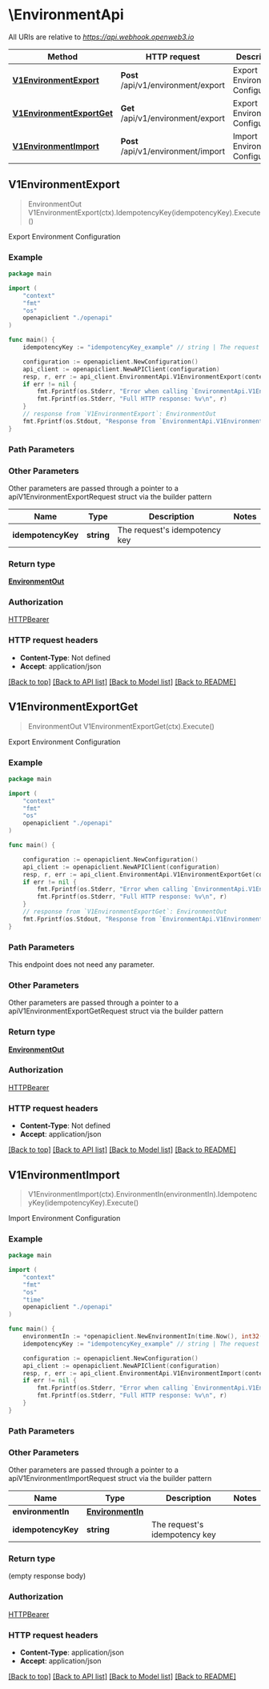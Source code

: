 # \EnvironmentApi

All URIs are relative to *https://api.webhook.openweb3.io*

Method | HTTP request | Description
------------- | ------------- | -------------
[**V1EnvironmentExport**](EnvironmentApi.md#V1EnvironmentExport) | **Post** /api/v1/environment/export | Export Environment Configuration
[**V1EnvironmentExportGet**](EnvironmentApi.md#V1EnvironmentExportGet) | **Get** /api/v1/environment/export | Export Environment Configuration
[**V1EnvironmentImport**](EnvironmentApi.md#V1EnvironmentImport) | **Post** /api/v1/environment/import | Import Environment Configuration



## V1EnvironmentExport

> EnvironmentOut V1EnvironmentExport(ctx).IdempotencyKey(idempotencyKey).Execute()

Export Environment Configuration



### Example

```go
package main

import (
    "context"
    "fmt"
    "os"
    openapiclient "./openapi"
)

func main() {
    idempotencyKey := "idempotencyKey_example" // string | The request's idempotency key (optional)

    configuration := openapiclient.NewConfiguration()
    api_client := openapiclient.NewAPIClient(configuration)
    resp, r, err := api_client.EnvironmentApi.V1EnvironmentExport(context.Background()).IdempotencyKey(idempotencyKey).Execute()
    if err != nil {
        fmt.Fprintf(os.Stderr, "Error when calling `EnvironmentApi.V1EnvironmentExport``: %v\n", err)
        fmt.Fprintf(os.Stderr, "Full HTTP response: %v\n", r)
    }
    // response from `V1EnvironmentExport`: EnvironmentOut
    fmt.Fprintf(os.Stdout, "Response from `EnvironmentApi.V1EnvironmentExport`: %v\n", resp)
}
```

### Path Parameters



### Other Parameters

Other parameters are passed through a pointer to a apiV1EnvironmentExportRequest struct via the builder pattern


Name | Type | Description  | Notes
------------- | ------------- | ------------- | -------------
 **idempotencyKey** | **string** | The request&#39;s idempotency key | 

### Return type

[**EnvironmentOut**](EnvironmentOut.md)

### Authorization

[HTTPBearer](../README.md#HTTPBearer)

### HTTP request headers

- **Content-Type**: Not defined
- **Accept**: application/json

[[Back to top]](#) [[Back to API list]](../README.md#documentation-for-api-endpoints)
[[Back to Model list]](../README.md#documentation-for-models)
[[Back to README]](../README.md)


## V1EnvironmentExportGet

> EnvironmentOut V1EnvironmentExportGet(ctx).Execute()

Export Environment Configuration



### Example

```go
package main

import (
    "context"
    "fmt"
    "os"
    openapiclient "./openapi"
)

func main() {

    configuration := openapiclient.NewConfiguration()
    api_client := openapiclient.NewAPIClient(configuration)
    resp, r, err := api_client.EnvironmentApi.V1EnvironmentExportGet(context.Background()).Execute()
    if err != nil {
        fmt.Fprintf(os.Stderr, "Error when calling `EnvironmentApi.V1EnvironmentExportGet``: %v\n", err)
        fmt.Fprintf(os.Stderr, "Full HTTP response: %v\n", r)
    }
    // response from `V1EnvironmentExportGet`: EnvironmentOut
    fmt.Fprintf(os.Stdout, "Response from `EnvironmentApi.V1EnvironmentExportGet`: %v\n", resp)
}
```

### Path Parameters

This endpoint does not need any parameter.

### Other Parameters

Other parameters are passed through a pointer to a apiV1EnvironmentExportGetRequest struct via the builder pattern


### Return type

[**EnvironmentOut**](EnvironmentOut.md)

### Authorization

[HTTPBearer](../README.md#HTTPBearer)

### HTTP request headers

- **Content-Type**: Not defined
- **Accept**: application/json

[[Back to top]](#) [[Back to API list]](../README.md#documentation-for-api-endpoints)
[[Back to Model list]](../README.md#documentation-for-models)
[[Back to README]](../README.md)


## V1EnvironmentImport

> V1EnvironmentImport(ctx).EnvironmentIn(environmentIn).IdempotencyKey(idempotencyKey).Execute()

Import Environment Configuration



### Example

```go
package main

import (
    "context"
    "fmt"
    "os"
    "time"
    openapiclient "./openapi"
)

func main() {
    environmentIn := *openapiclient.NewEnvironmentIn(time.Now(), int32(123)) // EnvironmentIn | 
    idempotencyKey := "idempotencyKey_example" // string | The request's idempotency key (optional)

    configuration := openapiclient.NewConfiguration()
    api_client := openapiclient.NewAPIClient(configuration)
    resp, r, err := api_client.EnvironmentApi.V1EnvironmentImport(context.Background()).EnvironmentIn(environmentIn).IdempotencyKey(idempotencyKey).Execute()
    if err != nil {
        fmt.Fprintf(os.Stderr, "Error when calling `EnvironmentApi.V1EnvironmentImport``: %v\n", err)
        fmt.Fprintf(os.Stderr, "Full HTTP response: %v\n", r)
    }
}
```

### Path Parameters



### Other Parameters

Other parameters are passed through a pointer to a apiV1EnvironmentImportRequest struct via the builder pattern


Name | Type | Description  | Notes
------------- | ------------- | ------------- | -------------
 **environmentIn** | [**EnvironmentIn**](EnvironmentIn.md) |  | 
 **idempotencyKey** | **string** | The request&#39;s idempotency key | 

### Return type

 (empty response body)

### Authorization

[HTTPBearer](../README.md#HTTPBearer)

### HTTP request headers

- **Content-Type**: application/json
- **Accept**: application/json

[[Back to top]](#) [[Back to API list]](../README.md#documentation-for-api-endpoints)
[[Back to Model list]](../README.md#documentation-for-models)
[[Back to README]](../README.md)

